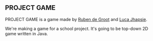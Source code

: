 ## PROJECT GAME

PROJECT GAME is a game made by [Ruben de Groot](https://github.com/47b3n) and [Luca Jhapsie](https://github.com/lucajhapsie).

We're making a game for a school project. It's going to be top-down 2D game written in Java.
